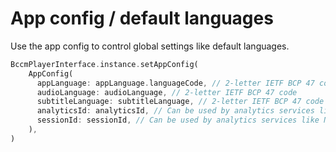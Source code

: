 # App config / default languages

Use the app config to control global settings like default languages.

```dart
BccmPlayerInterface.instance.setAppConfig(
    AppConfig(
      appLanguage: appLanguage.languageCode, // 2-letter IETF BCP 47 code
      audioLanguage: audioLanguage, // 2-letter IETF BCP 47 code
      subtitleLanguage: subtitleLanguage, // 2-letter IETF BCP 47 code
      analyticsId: analyticsId, // Can be used by analytics services like NPAW
      sessionId: sessionId, // Can be used by analytics services like NPAW
    ),
)
```
